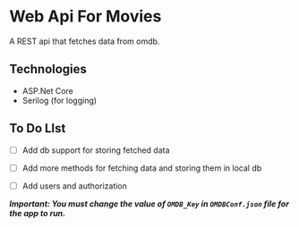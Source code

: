 # Web Api For Movies #

A REST api that fetches data from omdb. 

## Technologies ##

- ASP.Net Core
- Serilog (for logging)

## To Do LIst ##
- [ ] Add db support for storing fetched data 

- [ ] Add more methods for fetching data and storing them in local db

- [ ] Add users and authorization

***Important: You must change the value of ```OMDB_Key``` in ```OMDBConf.json``` file for the app to run.***
